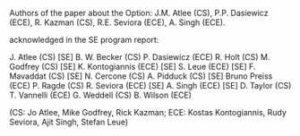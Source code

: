 Authors of the paper about the Option: J.M. Atlee (CS), P.P. Dasiewicz (ECE), R. Kazman (CS), R.E. Seviora (ECE), A. Singh (ECE).

acknowledged in the SE program report:

J. Atlee (CS) [SE]
B. W. Becker (CS)
P. Dasiewicz (ECE)
R. Holt (CS)
M. Godfrey (CS) [SE]
K. Kontogiannis (ECE) [SE]
S. Leue (ECE) [SE]
F. Mavaddat (CS) [SE]
N. Cercone (CS)
A. Pidduck (CS) [SE]
Bruno Preiss (ECE)
P. Ragde (CS)
R. Seviora (ECE) [SE]
A. Singh (ECE) [SE]
D. Taylor (CS)
T. Vannelli (ECE)
G. Weddell (CS)
B. Wilson (ECE)


(CS: Jo Atlee, Mike Godfrey, Rick Kazman; ECE: Kostas Kontogiannis, Rudy Seviora, Ajit Singh, Stefan Leue)
